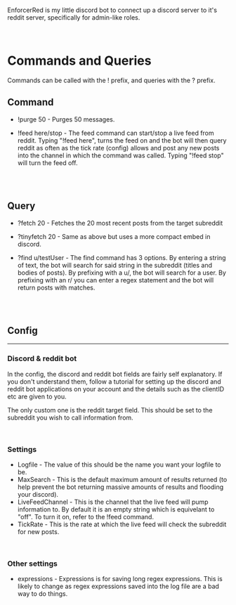  <br/>
 EnforcerRed is my little discord bot to connect up a discord server to it's reddit server, specifically for admin-like roles. 
<br/><br/><br/>

 # Commands and Queries
Commands can be called with the ! prefix, and queries with the ? prefix.

## Command
* !purge 50 - Purges 50 messages.

* !feed here/stop  - The feed command can start/stop a live feed from reddit. Typing "!feed here", turns the feed on and the bot will then query reddit as often as the tick rate (config) allows and post any new posts into the channel in which the command was called. Typing "!feed stop" will turn the feed off.

<br/><br/>

## Query
* ?fetch 20 - Fetches the 20 most recent posts from the target subreddit
  
* ?tinyfetch 20 - Same as above but uses a more compact embed in discord.
  
* ?find u/testUser - The find command has 3 options. By entering a string of text, the bot will search for said string in the subreddit (titles and bodies of posts). By prefixing with a u/, the bot will search for a user. By prefixing with an r/ you can enter a regex statement and the bot will return posts with matches.

<br/><br/>
## Config
---

### Discord & reddit bot
In the config, the discord and reddit bot fields are fairly self explanatory. If you don't understand them, follow a tutorial for setting up the discord and reddit bot applications on your account and the details such as the clientID etc are given to you.

The only custom one is the reddit target field. This should be set to the subreddit you wish to call information from.

<br/>

### Settings

* Logfile - The value of this should be the name you want your logfile to be.
* MaxSearch - This is the default maximum amount of results returned (to help prevent the bot returning massive amounts of results and flooding your discord).
* LiveFeedChannel - This is the channel that the live feed will pump information to. By default it is an empty string which is equivelant to "off". To turn it on, refer to the !feed command.
* TickRate - This is the rate at which the live feed will check the subreddit for new posts.

<br/>

### Other settings
* expressions - Expressions is for saving long regex expressions. This is likely to change as regex expressions saved into the log file are a bad way to do things.
